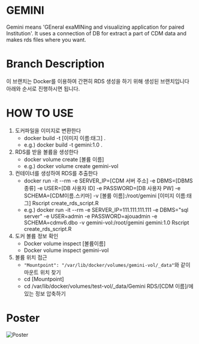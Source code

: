 # GEMINI
Gemini means 'GEneral exaMINing and visualizing application for paired Institution'.
It uses a connection of DB for extract a part of CDM data and makes rds files where you want.

# Branch Description
이 브랜치는 Docker를 이용하여 간편히 RDS 생성을 하기 위해 생성된 브랜치입니다 <br/>
아래와 순서로 진행하시면 됩니다.

# HOW TO USE
1. 도커파일을 이미지로 변환한다
	- docker build -t [이미지 이름:태그] .
	- e.g.) docker build -t gemini:1.0 .
2. RDS를 받을 볼륨을 생성한다
	- docker volume create [볼륨 이름]
	- e.g.) docker volume create gemini-vol
3. 컨테이너를 생성하여 RDS를 추출한다
	- docker run -it --rm -e SERVER_IP=[CDM 서버 주소] -e DBMS=[DBMS 종류] -e USER=[DB 사용자 ID] -e PASSWORD=[DB 사용자 PW] -e SCHEMA=[CDM이름.스키마] -v [볼륨 이름]:/root/gemini [이미지 이름:태그] Rscript create_rds_script.R
	- e.g.) docker run -it --rm -e SERVER_IP=111.111.111.111 -e DBMS="sql server" -e USER=admin -e PASSWORD=ajouadmin -e SCHEMA=cdmv6.dbo -v gemini-vol:/root/gemini gemini:1.0 Rscript create_rds_script.R
4. 도커 볼륨 정보 확인
	- Docker volume inspect [볼륨이름]
	- Docker volume inspect gemini-vol
5. 볼륨 위치 접근
	- `"Mountpoint": "/var/lib/docker/volumes/gemini-vol/_data"`와 같이 마운트 위치 찾기
	- cd [Mountpoint]
	- cd /var/lib/docker/volumes/test-vol/_data/Gemini RDS/[CDM 이름]/에 있는 정보 압축하기
	

# Poster
![Poster](/OHDSI_GEMINI_poster.png)
